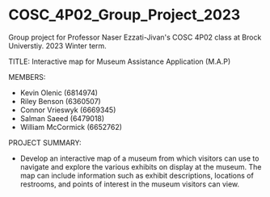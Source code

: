 # COSC_4P02_Group_Project_2023
Group project for Professor Naser Ezzati-Jivan's COSC 4P02 class at Brock Universtiy. 2023 Winter term.

TITLE: Interactive map for Museum Assistance Application (M.A.P)

MEMBERS:
* Kevin Olenic (6814974)
* Riley Benson (6360507)
* Connor Vrieswyk (6669345)
* Salman Saeed (6479018)
* William McCormick (6652762)

PROJECT SUMMARY:
* Develop an interactive map of a museum from which visitors can use to
navigate and explore the various exhibits on display at the museum. The map can include information
such as exhibit descriptions, locations of restrooms, and points of
interest in the museum visitors can view.
